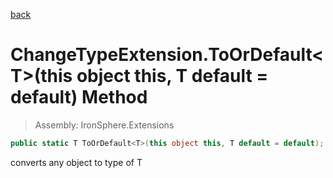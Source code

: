 ﻿

[back](/IronSphere.Extensions/types/ChangeTypeExtension)

# ChangeTypeExtension.ToOrDefault&lt;T&gt;(this object this, T default = default) Method

> Assembly: IronSphere.Extensions

```csharp
public static T ToOrDefault<T>(this object this, T default = default);
```

converts any object to type of T

 